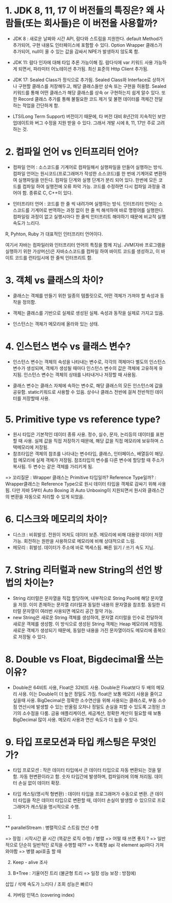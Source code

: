 # 1. JDK 8, 11, 17 이 버전들의 특징은? 왜 사람들(또는 회사들)은 이 버전을 사용할까?

- JDK 8 : 새로운 날짜와 시간 API, 람다와 스트림을 지원한다.
  default Method가 추가되어, 구현 내용도 인터페이스에 포함할 수 있다.
  Option Wrapper 클래스가 추가되어, null이 올 수 있는 값을 감싸서 NPE가 발생하지 않도록 함.

- JDK 11: 람다 인자에 대해 타입 추론 가능이해 짐.
  람다식에 var 키워드 사용 가능하게 되면서, 파라미터 어노테이션 추가됨.
  최신 표준의 Http Client 추가됨.

- JDK 17: Sealed Class가 정식으로 추가됨. Sealed Class와 Interface로 상하거나 구현할 클래스를 저장해두고, 해당 클래스들만 상속 또는 구현을 허용함. Sealed 키워드를 통해 어떤 클래스가 해당 클래스를 상속 or 구현하는지 쉽게 알수 있다. 또한 Record 클래스 추가를 통해 불필요한 코드 제거 및 불편 데이터를 객체간 전달하는 작업을 간단하게 함.

- LTS(Long Term Support) 버전이기 때문에, 타 버전 대비 8년간의 지속적인 보안 업데이트와 버그 수정을 지원 받을 수 있다. 그래서 개발 시에 8, 11, 17만 주로 고려하는 것.

# 2. 컴파일 언어 vs 인터프리터 언어?

- 컴파일 언어 : 소스코드를 기계어로 컴파일해서 실행파일을 만들어 실행하는 방식. 컴파일 언어는 원시코드(프로그래머가 작성한 소스코드)를 한 번에 기계어로 변환하여 실행파일을 만든다. 컴파일 단계와 실행 단계가 분리 되어 있다.
  한번에 모든 코드를 컴파일 하여 실행전에 오류 파악 가능. 코드를 수정하면 다시 컴파일 과정을 겪어야 함.
  종류로 C, C++이 있다.

- 인터프리터 언어 : 코드를 한 줄 씩 내려가며 실행하는 방식. 인터프리터 언어는 소스코드를 기계어로 번역하는 과정 없이 한 줄 씩 해석하여 바로 명령어를 실행한다. 컴파일링 과정이 없고 실행시마다 한 줄씩 인터프리트 해야하기 때문에 비교적 실행 속도가 느리다.

R, Pyhton, Ruby 가 대표적인 인터프리터 언어이다.

여기서 자바는 컴파일러와 인터프리터 언어의 특징을 함께 지님.
JVM(자바 프로그램을 실행하기 위한 가상머신)은 자바소스코드를 컴파일 하여 바이트 코드를 생성하고, 이 바이트 코드를 런타임시에 한 줄씩 인터프리트 함.

# 3. 객체 vs 클래스의 차이?

- 클래스는 객체를 만들기 위한 일종의 템플릿으로, 어떤 객체가 가져야 할 속성과 동작을 정의함.

- 객체는 클래스를 기반으로 실제로 생성된 실체. 속성과 동작을 실제로 가지고 있음.

- 인스턴스는 객체가 메모리에 올라와 있는 상태.

# 4. 인스턴스 변수 vs 클래스 변수?

- 인스턴스 변수는 객체의 속성을 나타내는 변수로, 각각의 객체마다 별도의 인스턴스 변수가 생성되며, 객체가 생성될 때마다 인스턴스 변수의 값은 객체에 고유하게 유지됨. 인스턴스 변수는 객체의 상태를 나타내거나 저장할 때 사용됨.

- 클래스 변수는 클래스 자체에 속하는 변수로, 해당 클래스의 모든 인스턴스에 값을 공유함. static키워드로 사용할 수 있음. 상수나 클래스 전반에 걸쳐 전반적인 데이터를 저장할때 사용.

# 5. Primitive type vs reference type?

- 원시 타입은 기본적인 데이터 종류 사용. 정수, 실수, 문자, 논리등의 데이터를 표현할 때 사용. 실제 값을 직접 저장하기 때문에, 해당 값을 직접 메모리에 보유하며 스택메모리에 저장됨.
- 참조타입은 객체의 참조를 나타내는 변수타입, 클래스, 인터페이스, 배열등이 해당. 힙 메모리에 실제 객체가 저장됨. 참조타입의 변수를 다른 변수에 할당할 때 주소가 복사됨. 두 변수는 같은 객체를 가리키게 됨.

=> 꼬리질문 : Wrapper 클래스는 Primitive 타입일까? Reference Type일까?
: Wrapper클래스는 Reference Type으로 원시 데이터 타입을 객체로 감싸기 위해 사용됨. 다만 자바 5부터 Auto Boxing 과 Auto Unboxing이 지원되면서 원시와 클래스간의 변환을 자동으로 처리할 수 있게 되었음.

# 6. 디스크와 메모리의 차이?

- 디스크 : 비휘발성. 전원이 꺼져도 데이터 보존. 메모리에 비해 대용량 데이터 저장 가능. 회전하는 원판을 사용하므로 메모리에 비해 상대적으로 느림.
- 메모리 : 휘발성. 데이터가 주소에 바로 액세스됨. 빠른 읽기 / 쓰기 속도 지님.

# 7. String 리터럴과 new String의 선언 방법의 차이는?

- String 리터럴은 문자열을 직접 할당하며, 내부적으로 String Pool에 해당 문자열을 저장. 이미 존재하는 문자열 리터럴과 동일한 내용의 문자열을 참조함. 동일한 리터럴 문자열이 여러번 사용되면 메모리 공간 절약 가능.
- new String은 새로운 String 객체를 생성하여, 문자열 리터럴을 인수로 전달하여 새로운 객체를 생성함. 이 방식으로 생성된 String 객체는 Heap 메모리에 저장됨. 새로운 객체가 생성되기 때문에, 동일한 내용을 가진 문자열이라도 메모리에 중복으로 저장될 수 있다.

# 8. Double vs Float, Bigdecimal을 쓰는 이유?

- Double은 64비트 사용, Float은 32비트 사용. Double은 Float보다 두 배의 메모리 사용. 이는 Double이 더 높은 정밀도 가짐. float은 보통 메모리 사용을 줄이고 싶을때 사용.
  BigDecimal은 정확한 소수연산을 위해 사용되는 클래스로, 부동 소수점 연산시에 발생할 수 있는 반올림 오차나 정밀도 손실을 피할 수 있도록 고정된 크기의 소수점을 다룸. 금융 애플리케이션, 세금계산, 정확한 계산이 필요할 때 보통 BigDecimal 많이 사용. 메모리 사용과 연산 속도가 더 높을 수 있다.

# 9. 타입 프로모션과 타입 캐스팅은 무엇인가?

- 타입 프로모션 : 작은 데이터 타입에서 큰 데이터 타입으로 자동 변환되는 것을 말함. 자동 현변환이라고 함. 숫자 타입간에 발생하며, 컴파일러에 의해 처리됨. 데이터 손실 없이 데이터 확장.

- 타입 캐스팅(명시적 형변환) : 데이터 타입을 프로그래머가 수동으로 변환. 큰 데이터 타입을 작은 데이터 타입으로 변환할 때, 데이터 손실이 발생할 수 있으므로 프로그래머가 캐스팅을 명시적으로 수행.


1. 
** parallelStream : 병렬적으로 스트림 연산 수행 

=> 장점 : 시작시간 끝 시간 (똑같은 로직 수행) / 병렬
=> 어떨 때 쓰면 좋지 ?
=> 일반적으로 단순히 일반적인 로직을 수행할 때?? 
=> 목록형 api 각 element api마다 가져와야함 
=> 병렬 api호출 할 때

2. Keep - alive 조사 

3. B+Tree : 기울어진 트리 (불균형 트리 => 일정 성능 보장 : 방점에)

 삽입 / 삭제 속도가 느리다 / 조회 성능은 빠르다

4. 커버링 인덱스 (covering index)
